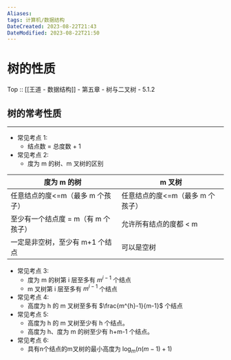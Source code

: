 ```yaml
---
Aliases: 
tags: 计算机/数据结构 
DateCreated: 2023-08-22T21:43
DateModified: 2023-08-22T21:50
---
```

# 树的性质

Top :: [[王道 - 数据结构]] - 第五章 - 树与二叉树 - 5.1.2

## 树的常考性质
---
- 常见考点 1:
	- 结点数 = 总度数 + 1
- 常见考点 2:
	- 度为 m 的树、m 叉树的区别

| 度为 m 的树                         | m 叉树                          |
| --------------------------------- | ------------------------------ |
| 任意结点的度<=m（最多 m 个孩子）| 任意结点的度<=m（最多 m 个孩子）|
| 至少有一个结点度 = m（有 m 个孩子）| 允许所有结点的度都 < m         |
| 一定是非空树，至少有 m+1 个结点   | 可以是空树                               |

- 常见考点 3:
	- 度为 m 的树第 i 层至多有 $m^{i-1}$ 个结点
	- m 叉树第 i 层至多有 $m^{i-1}$ 个结点
- 常见考点 4:
	- 高度为 h 的 m 叉树至多有 $\frac{m^{h}-1}{m-1}$ 个结点
- 常见考点 5:
	- 高度为 h 的 m 叉树至少有 h 个结点。
	- 高度为 h、度为 m 的树至少有 h+m-1 个结点。
- 常见考点 6:
	- 具有n个结点的m叉树的最小高度为 $\log_{m}(n(m-1)+1)$
